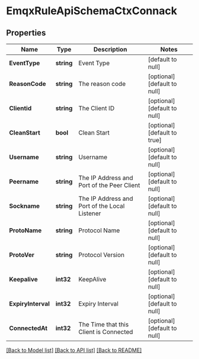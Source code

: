 # EmqxRuleApiSchemaCtxConnack

## Properties
Name | Type | Description | Notes
------------ | ------------- | ------------- | -------------
**EventType** | **string** | Event Type | [default to null]
**ReasonCode** | **string** | The reason code | [optional] [default to null]
**Clientid** | **string** | The Client ID | [optional] [default to null]
**CleanStart** | **bool** | Clean Start | [optional] [default to true]
**Username** | **string** | Username | [optional] [default to null]
**Peername** | **string** | The IP Address and Port of the Peer Client | [optional] [default to null]
**Sockname** | **string** | The IP Address and Port of the Local Listener | [optional] [default to null]
**ProtoName** | **string** | Protocol Name | [optional] [default to null]
**ProtoVer** | **string** | Protocol Version | [optional] [default to null]
**Keepalive** | **int32** | KeepAlive | [optional] [default to null]
**ExpiryInterval** | **int32** | Expiry Interval | [optional] [default to null]
**ConnectedAt** | **int32** | The Time that this Client is Connected | [optional] [default to null]

[[Back to Model list]](../README.md#documentation-for-models) [[Back to API list]](../README.md#documentation-for-api-endpoints) [[Back to README]](../README.md)


